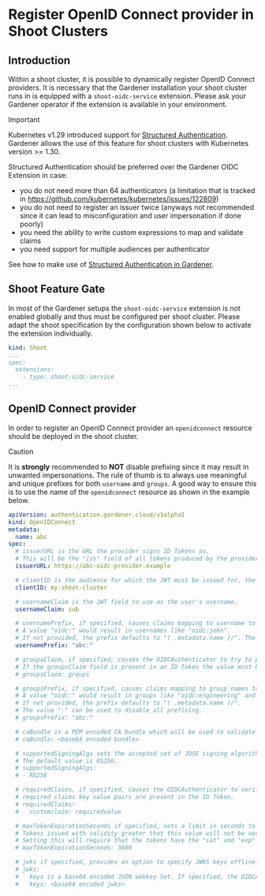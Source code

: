 # Register OpenID Connect provider in Shoot Clusters

## Introduction
Within a shoot cluster, it is possible to dynamically register OpenID Connect providers. It is necessary that the Gardener installation your shoot cluster runs in is equipped with a `shoot-oidc-service` extension. Please ask your Gardener operator if the extension is available in your environment.

> [!IMPORTANT]
> Kubernetes v1.29 introduced support for [Structured Authentication](https://kubernetes.io/blog/2024/04/25/structured-authentication-moves-to-beta/).
> Gardener allows the use of this feature for shoot clusters with Kubernetes version >= 1.30.
> 
> Structured Authentication should be preferred over the Gardener OIDC Extension in case:
>  - you do not need more than 64 authenticators (a limitation that is tracked in https://github.com/kubernetes/kubernetes/issues/122809)
>  - you do not need to register an issuer twice (anyways not recommended since it can lead to misconfiguration and user impersonation if done poorly)
>  - you need the ability to write custom expressions to map and validate claims
>  - you need support for multiple audiences per authenticator
> 
> See how to make use of [Structured Authentication in Gardener](https://gardener.cloud/docs/gardener/shoot/shoot_access/#structured-authentication).

## Shoot Feature Gate

In most of the Gardener setups the `shoot-oidc-service` extension is not enabled globally and thus must be configured per shoot cluster. Please adapt the shoot specification by the configuration shown below to activate the extension individually.

```yaml
kind: Shoot
...
spec:
  extensions:
    - type: shoot-oidc-service
...
```

## OpenID Connect provider

In order to register an OpenID Connect provider an `openidconnect` resource should be deployed in the shoot cluster.

> [!CAUTION]
> It is **strongly** recommended to **NOT** disable prefixing since it may result in unwanted impersonations. 
> The rule of thumb is to always use meaningful and unique prefixes for both `username` and `groups`.
> A good way to ensure this is to use the name of the `openidconnect` resource as shown in the example below.


```yaml
apiVersion: authentication.gardener.cloud/v1alpha1
kind: OpenIDConnect
metadata:
  name: abc
spec:
  # issuerURL is the URL the provider signs ID Tokens as.
  # This will be the "iss" field of all tokens produced by the provider and is used for configuration discovery.
  issuerURL: https://abc-oidc-provider.example

  # clientID is the audience for which the JWT must be issued for, the "aud" field.
  clientID: my-shoot-cluster

  # usernameClaim is the JWT field to use as the user's username.
  usernameClaim: sub

  # usernamePrefix, if specified, causes claims mapping to username to be prefix with the provided value.
  # A value "oidc:" would result in usernames like "oidc:john".
  # If not provided, the prefix defaults to "( .metadata.name )/". The value "-" can be used to disable all prefixing.
  usernamePrefix: "abc:"

  # groupsClaim, if specified, causes the OIDCAuthenticator to try to populate the user's groups with an ID Token field.
  # If the groupsClaim field is present in an ID Token the value must be a string or list of strings.
  # groupsClaim: groups

  # groupsPrefix, if specified, causes claims mapping to group names to be prefixed with the value.
  # A value "oidc:" would result in groups like "oidc:engineering" and "oidc:marketing".
  # If not provided, the prefix defaults to "( .metadata.name )/".
  # The value "-" can be used to disable all prefixing.
  # groupsPrefix: "abc:"

  # caBundle is a PEM encoded CA bundle which will be used to validate the OpenID server's certificate. If unspecified, system's trusted certificates are used.
  # caBundle: <base64 encoded bundle>

  # supportedSigningAlgs sets the accepted set of JOSE signing algorithms that can be used by the provider to sign tokens.
  # The default value is RS256.
  # supportedSigningAlgs:
  # - RS256

  # requiredClaims, if specified, causes the OIDCAuthenticator to verify that all the
  # required claims key value pairs are present in the ID Token.
  # requiredClaims:
  #   customclaim: requiredvalue

  # maxTokenExpirationSeconds if specified, sets a limit in seconds to the maximum validity duration of a token.
  # Tokens issued with validity greater that this value will not be verified.
  # Setting this will require that the tokens have the "iat" and "exp" claims.
  # maxTokenExpirationSeconds: 3600

  # jwks if specified, provides an option to specify JWKS keys offline.
  # jwks:
  #   keys is a base64 encoded JSON webkey Set. If specified, the OIDCAuthenticator skips the request to the issuer's jwks_uri endpoint to retrieve the keys.
  #   keys: <base64 encoded jwks>
```
